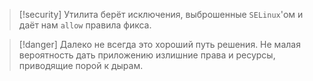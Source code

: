 
> [!security] 
> Утилита берёт исключения, выброшенные `SELinux`'ом и даёт нам `allow` правила фикса.

> [!danger] 
> Далеко не всегда это хороший путь решения. Не малая вероятность дать приложению излишние права и ресурсы, приводящие порой к дырам.



